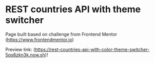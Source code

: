 # REST countries API with theme switcher

Page built based on challenge from Frontend Mentor (https://www.frontendmentor.io)

Preview link: (https://rest-countries-api-with-color-theme-switcher-5qs8zkn3k.now.sh)!

